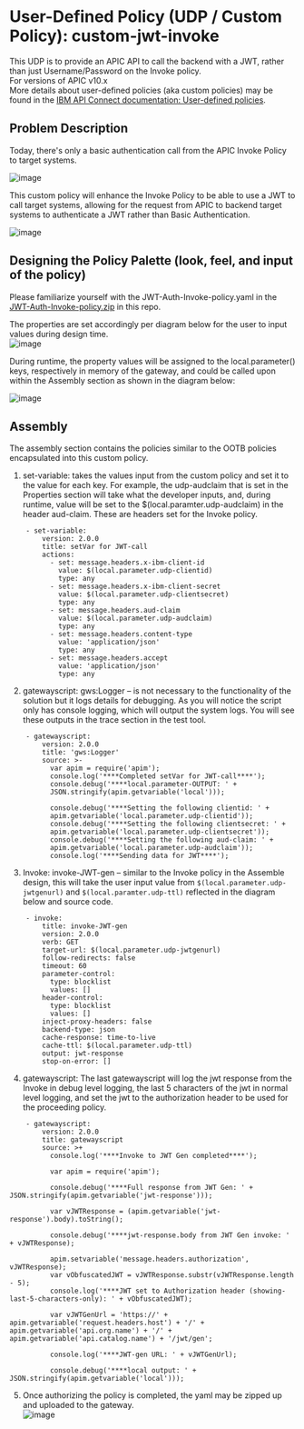 # User-Defined Policy (UDP / Custom Policy): custom-jwt-invoke
This UDP is to provide an APIC API to call the backend with a JWT, rather than just Username/Password on the Invoke policy.  
For versions of APIC v10.x  
More details about user-defined policies (aka custom policies) may be found in the [IBM API Connect documentation: User-defined policies](https://www.ibm.com/docs/en/api-connect/10.0.5.x_lts?topic=constructs-user-defined-policies).  

## Problem Description
Today, there's only a basic authentication call from the APIC Invoke Policy to target systems.  
  
![image](https://user-images.githubusercontent.com/66093865/162876312-c5b0e20d-9569-4e20-9fe6-2fd8243d4bbf.png)  
  
This custom policy will enhance the Invoke Policy to be able to use a JWT to call target systems, allowing for the request from APIC to backend target systems to authenticate a JWT rather than Basic Authentication.
  
![image](https://user-images.githubusercontent.com/66093865/162878276-40077b41-de22-4948-9d64-1d9de2c25c57.png)  
    
## Designing the Policy Palette (look, feel, and input of the policy)  
Please familiarize yourself with the JWT-Auth-Invoke-policy.yaml in the [JWT-Auth-Invoke-policy.zip](https://github.com/ibmArtifacts/custom-jwt-invoke/blob/main/JWT-Auth-Invoke-policy_v1.0.2.zip) in this repo.  
  
The properties are set accordingly per diagram below for the user to input values during design time.  
![image](https://user-images.githubusercontent.com/66093865/162878580-0b92f9de-8955-4745-b5c0-5e0fe399276f.png)
  
During runtime, the property values will be assigned to the local.parameter() keys, respectively in memory of the gateway, and could be called upon within the Assembly section as shown in the diagram below:  

![image](https://user-images.githubusercontent.com/66093865/162886594-2fb7a95d-e61a-42ae-9465-d3510bbe5a3f.png)  
  
## Assembly  
The assembly section contains the policies similar to the OOTB policies encapsulated into this custom policy.  

1.	set-variable: takes the values input from the custom policy and set it to the value for each key. For example, the udp-audclaim that is set in the Properties section will take what the developer inputs, and, during runtime, value will be set to the $(local.paramter.udp-audclaim) in the header aud-claim. These are headers set for the Invoke policy.  

```  
    - set-variable:
        version: 2.0.0
        title: setVar for JWT-call
        actions:
          - set: message.headers.x-ibm-client-id
            value: $(local.parameter.udp-clientid)
            type: any
          - set: message.headers.x-ibm-client-secret
            value: $(local.parameter.udp-clientsecret)
            type: any
          - set: message.headers.aud-claim
            value: $(local.parameter.udp-audclaim)
            type: any
          - set: message.headers.content-type
            value: 'application/json'
            type: any
          - set: message.headers.accept
            value: 'application/json'
            type: any

```  
2. gatewayscript: gws:Logger – is not necessary to the functionality of the solution but it logs details for debugging. As you will notice the script only has console logging, which will output the system logs. You will see these outputs in the trace section in the test tool.  
``` 
    - gatewayscript:
        version: 2.0.0
        title: 'gws:Logger'
        source: >-
          var apim = require('apim'); 
          console.log('****Completed setVar for JWT-call****'); 
          console.debug('****local.parameter-OUTPUT: ' +
          JSON.stringify(apim.getvariable('local'))); 

          console.debug('****Setting the following clientid: ' +
          apim.getvariable('local.parameter.udp-clientid')); 
          console.debug('****Setting the following clientsecret: ' +
          apim.getvariable('local.parameter.udp-clientsecret')); 
          console.debug('****Setting the following aud-claim: ' +
          apim.getvariable('local.parameter.udp-audclaim')); 
          console.log('****Sending data for JWT****');
```  
3.	Invoke: invoke-JWT-gen – similar to the Invoke policy in the Assemble design, this will take the user input value from `$(local.parameter.udp-jwtgenurl)` and `$(local.paramter.udp-ttl)` reflected in the diagram below and source code.  

```  
    - invoke:
        title: invoke-JWT-gen
        version: 2.0.0
        verb: GET
        target-url: $(local.parameter.udp-jwtgenurl)
        follow-redirects: false
        timeout: 60
        parameter-control:
          type: blocklist
          values: []
        header-control:
          type: blocklist
          values: []
        inject-proxy-headers: false
        backend-type: json
        cache-response: time-to-live
        cache-ttl: $(local.parameter.udp-ttl)
        output: jwt-response
        stop-on-error: []
```  

4. gatewayscript: The last gatewayscript will log the jwt response from the Invoke in debug level logging, the last 5 characters of the jwt in normal level logging, and set the jwt to the authorization header to be used for the proceeding policy.  

```
    - gatewayscript:
        version: 2.0.0
        title: gatewayscript
        source: >+
          console.log('****Invoke to JWT Gen completed****');

          var apim = require('apim');
          
          console.debug('****Full response from JWT Gen: ' + JSON.stringify(apim.getvariable('jwt-response')));

          var vJWTResponse = (apim.getvariable('jwt-response').body).toString();
          
          console.debug('****jwt-response.body from JWT Gen invoke: ' + vJWTResponse);

          apim.setvariable('message.headers.authorization', vJWTResponse);
          var vObfuscatedJWT = vJWTResponse.substr(vJWTResponse.length - 5);
          console.log('****JWT set to Authorization header (showing-last-5-characters-only): ' + vObfuscatedJWT);

          var vJWTGenUrl = 'https://' + apim.getvariable('request.headers.host') + '/' + apim.getvariable('api.org.name') + '/' + apim.getvariable('api.catalog.name') + '/jwt/gen';

          console.log('****JWT-gen URL: ' + vJWTGenUrl);

          console.debug('****local output: ' + JSON.stringify(apim.getvariable('local')));
```  

5. Once authorizing the policy is completed, the yaml may be zipped up and uploaded to the gateway.  
![image](https://github.com/ibmArtifacts/custom-jwt-invoke/assets/66093865/7c0da680-e383-4d20-b3d1-12c9545fbffd)  





